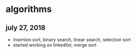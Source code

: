 # algorithms

## july 27, 2018
* insertion sort, binary search, linear search, selection sort
* started working on linkedlist, merge sort
